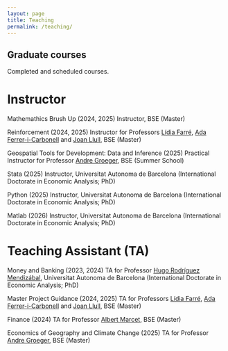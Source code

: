 ```yaml
---
layout: page
title: Teaching
permalink: /teaching/
---
```


## Graduate courses

Completed and scheduled courses. 

# Instructor

Mathemathics Brush Up (2024, 2025) Instructor, BSE (Master)

Reinforcement (2024, 2025) Instructor for Professors [Lídia Farré](https://sites.google.com/site/lidiafarre78/home), [Ada Ferrer-i-Carbonell](https://sites.google.com/view/adaferrer-i-carbonell) and [Joan Llull](https://joanllull.github.io/index.htm), BSE (Master)

Geospatial Tools for Development: Data and Inference (2025) Practical Instructor for Professor [Andre Groeger](https://sites.google.com/site/andregroeger/), BSE (Summer School)

Stata (2025) Instructor, Universitat Autonoma de Barcelona (International Doctorate in Economic Analysis; PhD)

Python (2025) Instructor, Universitat Autonoma de Barcelona (International Doctorate in Economic Analysis; PhD)

Matlab (2026) Instructor, Universitat Autonoma de Barcelona (International Doctorate in Economic Analysis; PhD)


# Teaching Assistant (TA)

Money and Banking (2023, 2024) TA for Professor [Hugo Rodríguez Mendizábal](https://sites.google.com/barcelonagse.eu/hugorodriguezmendizabal/home), Universitat Autonoma de Barcelona (International Doctorate in Economic Analysis; PhD)

Master Project Guidance (2024, 2025) TA for Professors [Lídia Farré](https://sites.google.com/site/lidiafarre78/home), [Ada Ferrer-i-Carbonell](https://sites.google.com/view/adaferrer-i-carbonell) and [Joan Llull](https://joanllull.github.io/index.htm), BSE (Master)

Finance (2024) TA for Professor [Albert Marcet](https://scholar.google.es/citations?user=8MNnGfUAAAAJ&hl=en), BSE (Master)

Economics of Geography and Climate Change (2025) TA for Professor [Andre Groeger](https://sites.google.com/site/andregroeger/), BSE (Master)


